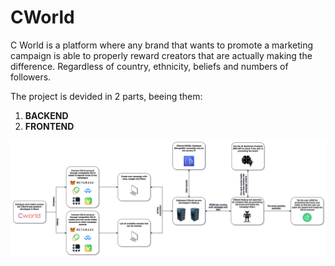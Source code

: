 # CWorld

C World is a platform where any brand that wants to promote a marketing campaign is able to properly reward creators that are actually making the difference. Regardless of country, ethnicity, beliefs and numbers of followers.

The project is devided in 2 parts, beeing them:

 1. **BACKEND**
 2. **FRONTEND**
 
 ![Screenshot](architecture.png)
